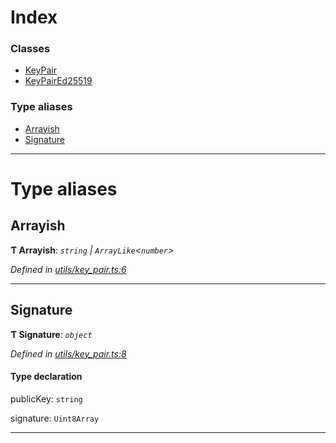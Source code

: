 

# Index

### Classes

* [KeyPair](../classes/_utils_key_pair_.keypair.md)
* [KeyPairEd25519](../classes/_utils_key_pair_.keypaired25519.md)

### Type aliases

* [Arrayish](_utils_key_pair_.md#arrayish)
* [Signature](_utils_key_pair_.md#signature)

---

# Type aliases

<a id="arrayish"></a>

##  Arrayish

**Ƭ Arrayish**: *`string` \| `ArrayLike`<`number`>*

*Defined in [utils/key_pair.ts:6](https://github.com/nearprotocol/nearlib/blob/18d2703/src.ts/utils/key_pair.ts#L6)*

___
<a id="signature"></a>

##  Signature

**Ƭ Signature**: *`object`*

*Defined in [utils/key_pair.ts:8](https://github.com/nearprotocol/nearlib/blob/18d2703/src.ts/utils/key_pair.ts#L8)*

#### Type declaration

 publicKey: `string`

 signature: `Uint8Array`

___

